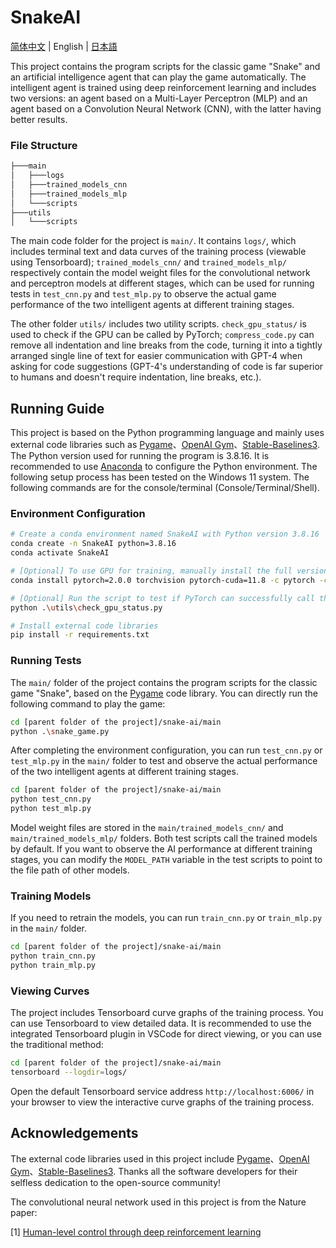 # SnakeAI

[简体中文](README_CN.md) | English | [日本語](README_JA.md)

This project contains the program scripts for the classic game "Snake" and an artificial intelligence agent that can play the game automatically. The intelligent agent is trained using deep reinforcement learning and includes two versions: an agent based on a Multi-Layer Perceptron (MLP) and an agent based on a Convolution Neural Network (CNN), with the latter having better results.

### File Structure

```bash
├───main
│   ├───logs
│   ├───trained_models_cnn
│   ├───trained_models_mlp
│   └───scripts
├───utils
│   └───scripts
```

The main code folder for the project is `main/`. It contains `logs/`, which includes terminal text and data curves of the training process (viewable using Tensorboard); `trained_models_cnn/` and `trained_models_mlp/` respectively contain the model weight files for the convolutional network and perceptron models at different stages, which can be used for running tests in `test_cnn.py` and `test_mlp.py` to observe the actual game performance of the two intelligent agents at different training stages.

The other folder `utils/` includes two utility scripts. `check_gpu_status/` is used to check if the GPU can be called by PyTorch; `compress_code.py` can remove all indentation and line breaks from the code, turning it into a tightly arranged single line of text for easier communication with GPT-4 when asking for code suggestions (GPT-4's understanding of code is far superior to humans and doesn't require indentation, line breaks, etc.).

## Running Guide

This project is based on the Python programming language and mainly uses external code libraries such as [Pygame](https://www.pygame.org/news)、[OpenAI Gym](https://github.com/openai/gym)、[Stable-Baselines3](https://stable-baselines3.readthedocs.io/en/master/). The Python version used for running the program is 3.8.16. It is recommended to use [Anaconda](https://www.anaconda.com) to configure the Python environment. The following setup process has been tested on the Windows 11 system. The following commands are for the console/terminal (Console/Terminal/Shell).

### Environment Configuration

```bash
# Create a conda environment named SnakeAI with Python version 3.8.16
conda create -n SnakeAI python=3.8.16
conda activate SnakeAI

# [Optional] To use GPU for training, manually install the full version of PyTorch
conda install pytorch=2.0.0 torchvision pytorch-cuda=11.8 -c pytorch -c nvidia

# [Optional] Run the script to test if PyTorch can successfully call the GPU
python .\utils\check_gpu_status.py

# Install external code libraries
pip install -r requirements.txt
```

### Running Tests

The `main/` folder of the project contains the program scripts for the classic game "Snake", based on the [Pygame](https://www.pygame.org/news) code library. You can directly run the following command to play the game:

```bash
cd [parent folder of the project]/snake-ai/main
python .\snake_game.py
```

After completing the environment configuration, you can run `test_cnn.py` or `test_mlp.py` in the `main/` folder to test and observe the actual performance of the two intelligent agents at different training stages.

```bash
cd [parent folder of the project]/snake-ai/main
python test_cnn.py
python test_mlp.py
```

Model weight files are stored in the `main/trained_models_cnn/` and `main/trained_models_mlp/` folders. Both test scripts call the trained models by default. If you want to observe the AI performance at different training stages, you can modify the `MODEL_PATH` variable in the test scripts to point to the file path of other models.

### Training Models

If you need to retrain the models, you can run `train_cnn.py` or `train_mlp.py` in the `main/` folder.

```bash
cd [parent folder of the project]/snake-ai/main
python train_cnn.py
python train_mlp.py
```

### Viewing Curves

The project includes Tensorboard curve graphs of the training process. You can use Tensorboard to view detailed data. It is recommended to use the integrated Tensorboard plugin in VSCode for direct viewing, or you can use the traditional method:

```bash
cd [parent folder of the project]/snake-ai/main
tensorboard --logdir=logs/
```

Open the default Tensorboard service address `http://localhost:6006/` in your browser to view the interactive curve graphs of the training process.

## Acknowledgements
The external code libraries used in this project include [Pygame](https://www.pygame.org/news)、[OpenAI Gym](https://github.com/openai/gym)、[Stable-Baselines3](https://stable-baselines3.readthedocs.io/en/master/). Thanks all the software developers for their selfless dedication to the open-source community!

The convolutional neural network used in this project is from the Nature paper:

[1] [Human-level control through deep reinforcement learning](https://www.nature.com/articles/nature14236)
